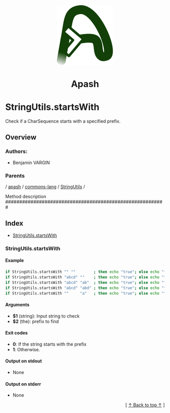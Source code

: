
<div align='center' id='apash-top'>
  <a href='https://github.com/hastec-fr/apash'>
    <img alt='apash-logo' src='../../../../../../../assets/apash-logo.svg'/>
  </a>

  # Apash
</div>

# StringUtils.startsWith

Check if a CharSequence starts with a specified prefix.

## Overview

<!-- -->

### Authors:
* Benjamin VARGIN

### Parents
<!-- apash.parentBegin -->
[](../../../../.md) / [apash](../../../apash.md) / [commons-lang](../../commons-lang.md) / [StringUtils](../StringUtils.md) / 
<!-- apash.parentEnd -->

Method description #########################################################

## Index

* [StringUtils.startsWith](#stringutilsstartswith)

### StringUtils.startsWith

#### Example

```bash
if StringUtils.startsWith "" ""        ; then echo "true"; else echo "false"; # true
if StringUtils.startsWith "abcd" ""    ; then echo "true"; else echo "false"; # true
if StringUtils.startsWith "abcd" "ab"  ; then echo "true"; else echo "false"; # true
if StringUtils.startsWith "abcd" "abd" ; then echo "true"; else echo "false"; # false
if StringUtils.startsWith ""     "a"   ; then echo "true"; else echo "false"; # false
```

#### Arguments

* **$1** (string): Input string to check
* **$2** (the): prefix to find

#### Exit codes

* **0**: If the string starts with the prefix
* **1**: Otherwise.

#### Output on stdout

* None

#### Output on stderr

* None


  <div align='right'>[ <a href='#apash-top'>↑ Back to top ↑</a> ]</div>


